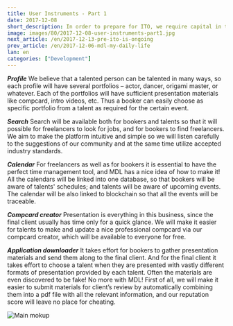 ```yaml
---
title: User Instruments - Part 1
date: 2017-12-08
short_description: In order to prepare for ITO, we require capital in the amount of $500.000
image: images/80/2017-12-08-user-instruments-part1.jpg
next_article: /en/2017-12-13-pre-ito-is-ongoing
prev_article: /en/2017-12-06-mdl-my-daily-life
lan: en
categories: ["Development"]
---
```


***Profile***
We believe that a talented person can be talented in many ways, so each profile will have several portfolios – actor, dancer, origami master, or whatever. Each of the portfolios will have sufficient presentation materials like compcard, intro videos, etc. Thus a booker can easily choose as specific portfolio from a talent as required for the certain event. 

***Search***
Search will be available both for bookers and talents so that it will possible for freelancers to look for jobs, and for bookers to find freelancers. We aim to make the platform intuitive and simple so we will listen carefully to the suggestions of our community and at the same time utilize accepted industry standards. 

***Calendar***
For freelancers as well as for bookers it is essential to have the perfect time management tool, and MDL has a nice idea of how to make it! All the calendars will be linked into one database, so that bookers will be aware of talents' schedules; and talents will be aware of upcoming events. The calendar will be also linked to blockchain so that all the events will be traceable. 

***Compcard creator***
Presentation is everything in this business, since the final client usually has time only for a quick glance. We will make it easier for talents to make and update a nice professional compcard via our compcard creator, which will be available to everyone for free. 

***Application downloader***
It takes effort for bookers to gather presentation materials and send them along to the final client. And for the final client it takes effort to choose a talent when they are presented with vastly different formats of presentation provided by each talent. Often the materials are even discovered to be fake! No more with MDL! First of all, we will make it easier to submit materials for client’s review by automatically combining them into a pdf file with all the relevant information, and our reputation score will leave no place for cheating.
 

![Main mokup](https://gateway.ipfs.io/ipfs/QmVy4G5JewzqyEkLa2XTsNxmHaKx1Az5JQ7g348xZncvHU/main%20mokup.jpg)
